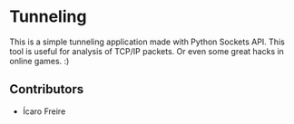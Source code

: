 # Tunneling

This is a simple tunneling application made with Python Sockets API. This tool is useful for analysis of TCP/IP packets.
Or even some great hacks in online games. :)

## Contributors

- Ícaro Freire

